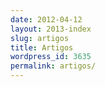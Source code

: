 ```yaml
---
date: 2012-04-12
layout: 2013-index
slug: artigos
title: Artigos
wordpress_id: 3635
permalink: artigos/
---
```


<!-- The article list is generated by the template -->
